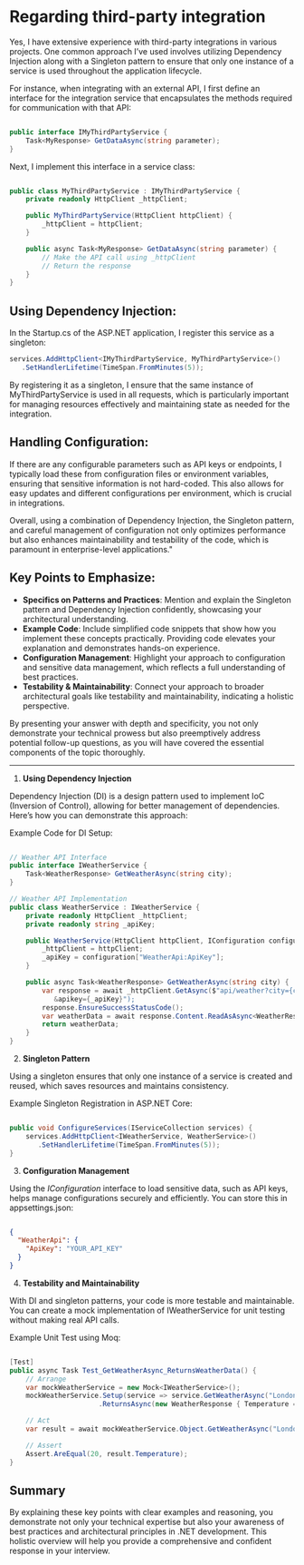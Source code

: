 # Regarding third-party integration

Yes, I have extensive experience with third-party integrations in various projects. One common approach I’ve used involves utilizing Dependency Injection along with a Singleton pattern to ensure that only one instance of a service is used throughout the application lifecycle.

For instance, when integrating with an external API, I first define an interface for the integration service that encapsulates the methods required for communication with that API:

```csharp

public interface IMyThirdPartyService {
    Task<MyResponse> GetDataAsync(string parameter);
}
```

Next, I implement this interface in a service class:

```csharp

public class MyThirdPartyService : IMyThirdPartyService {
    private readonly HttpClient _httpClient;

    public MyThirdPartyService(HttpClient httpClient) {
        _httpClient = httpClient;
    }

    public async Task<MyResponse> GetDataAsync(string parameter) {
        // Make the API call using _httpClient
        // Return the response
    }
}
```

## Using Dependency Injection:

In the Startup.cs of the ASP.NET application, I register this service as a singleton:

```csharp
services.AddHttpClient<IMyThirdPartyService, MyThirdPartyService>()
   .SetHandlerLifetime(TimeSpan.FromMinutes(5));
```

By registering it as a singleton, I ensure that the same instance of MyThirdPartyService is used in all requests, which is particularly important for managing resources effectively and maintaining state as needed for the integration.

## Handling Configuration:

If there are any configurable parameters such as API keys or endpoints, I typically load these from configuration files or environment variables, ensuring that sensitive information is not hard-coded. This also allows for easy updates and different configurations per environment, which is crucial in integrations.

Overall, using a combination of Dependency Injection, the Singleton pattern, and careful management of configuration not only optimizes performance but also enhances maintainability and testability of the code, which is paramount in enterprise-level applications."

## Key Points to Emphasize:

- **Specifics on Patterns and Practices**: Mention and explain the Singleton pattern and Dependency Injection confidently, showcasing your architectural understanding.
- **Example Code**: Include simplified code snippets that show how you implement these concepts practically. Providing code elevates your explanation and demonstrates hands-on experience.
- **Configuration Management**: Highlight your approach to configuration and sensitive data management, which reflects a full understanding of best practices.
- **Testability & Maintainability**: Connect your approach to broader architectural goals like testability and maintainability, indicating a holistic perspective.

By presenting your answer with depth and specificity, you not only demonstrate your technical prowess but also preemptively address potential follow-up questions, as you will have covered the essential components of the topic thoroughly.

--- 

1. **Using Dependency Injection**

Dependency Injection (DI) is a design pattern used to implement IoC (Inversion of Control), allowing for better management of dependencies. Here’s how you can demonstrate this approach:

Example Code for DI Setup:

```csharp

// Weather API Interface
public interface IWeatherService {
    Task<WeatherResponse> GetWeatherAsync(string city);
}

// Weather API Implementation
public class WeatherService : IWeatherService {
    private readonly HttpClient _httpClient;
    private readonly string _apiKey;

    public WeatherService(HttpClient httpClient, IConfiguration configuration) {
        _httpClient = httpClient;
        _apiKey = configuration["WeatherApi:ApiKey"];
    }

    public async Task<WeatherResponse> GetWeatherAsync(string city) {
        var response = await _httpClient.GetAsync($"api/weather?city={city}
           &apikey={_apiKey}");
        response.EnsureSuccessStatusCode();
        var weatherData = await response.Content.ReadAsAsync<WeatherResponse>();
        return weatherData;
    }
}
```

2. **Singleton Pattern**

Using a singleton ensures that only one instance of a service is created and reused, which saves resources and maintains consistency.

Example Singleton Registration in ASP.NET Core:

```csharp

public void ConfigureServices(IServiceCollection services) {
    services.AddHttpClient<IWeatherService, WeatherService>()
       .SetHandlerLifetime(TimeSpan.FromMinutes(5));
}
```

3. **Configuration Management**

Using the *IConfiguration* interface to load sensitive data, such as API keys, helps manage configurations securely and efficiently. You can store this in appsettings.json:

```json

{
  "WeatherApi": {
    "ApiKey": "YOUR_API_KEY"
  }
}
```

4. **Testability and Maintainability**

With DI and singleton patterns, your code is more testable and maintainable. You can create a mock implementation of IWeatherService for unit testing without making real API calls.

Example Unit Test using Moq:

```csharp

[Test]
public async Task Test_GetWeatherAsync_ReturnsWeatherData() {
    // Arrange
    var mockWeatherService = new Mock<IWeatherService>();
    mockWeatherService.Setup(service => service.GetWeatherAsync("London"))
                      .ReturnsAsync(new WeatherResponse { Temperature = 20 });

    // Act
    var result = await mockWeatherService.Object.GetWeatherAsync("London");

    // Assert
    Assert.AreEqual(20, result.Temperature);
}
```

## Summary

By explaining these key points with clear examples and reasoning, you demonstrate not only your technical expertise but also your awareness of best practices and architectural principles in .NET development. This holistic overview will help you provide a comprehensive and confident response in your interview.